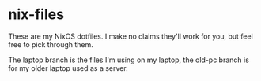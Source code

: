 # nix-files
These are my NixOS dotfiles. I make no claims they'll work for you, but feel free to pick through them.

The laptop branch is the files I'm using on my laptop, the old-pc branch is for my older laptop used as a server.
